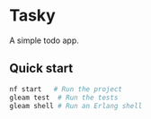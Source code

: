 # Tasky

A simple todo app.

## Quick start

```sh
nf start   # Run the project
gleam test  # Run the tests
gleam shell # Run an Erlang shell
```
